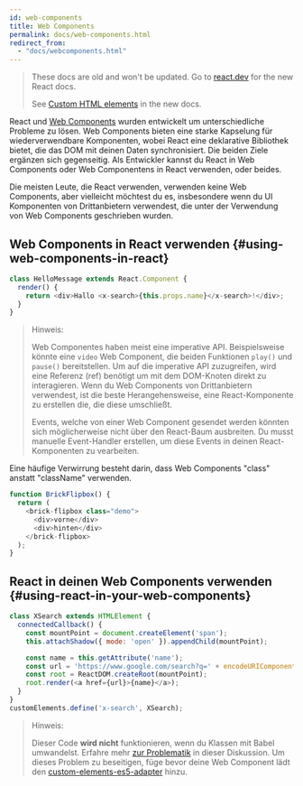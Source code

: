 ```yaml
---
id: web-components
title: Web Components
permalink: docs/web-components.html
redirect_from:
  - "docs/webcomponents.html"
---
```


<div class="scary">

> These docs are old and won't be updated. Go to [react.dev](https://react.dev/) for the new React docs.
>
> See [Custom HTML elements](https://react.dev/reference/react-dom/components#custom-html-elements) in the new docs.
>
</div>

React und [Web Components](https://developer.mozilla.org/en-US/docs/Web/Web_Components) wurden entwickelt um unterschiedliche Probleme zu lösen. Web Components bieten eine starke Kapselung für wiederverwendbare Komponenten, wobei React eine deklarative Bibliothek bietet, die das DOM mit deinen Daten synchronisiert. Die beiden Ziele ergänzen sich gegenseitig. Als Entwickler kannst du React in Web Components oder Web Componentens in React verwenden, oder beides.

Die meisten Leute, die React verwenden, verwenden keine Web Components, aber vielleicht möchtest du es, insbesondere wenn du UI Komponenten von Drittanbietern verwendest, die unter der Verwendung von Web Components geschrieben wurden.

## Web Components in React verwenden {#using-web-components-in-react}

```javascript
class HelloMessage extends React.Component {
  render() {
    return <div>Hallo <x-search>{this.props.name}</x-search>!</div>;
  }
}
```

> Hinweis:
>
> Web Componentes haben meist eine imperative API. Beispielsweise könnte eine `video` Web Component, die beiden Funktionen `play()` und `pause()` bereitstellen. Um auf die imperative API zuzugreifen, wird eine Referenz (ref) benötigt um mit dem DOM-Knoten direkt zu interagieren. Wenn du Web Components von Drittanbietern verwendest, ist die beste Herangehensweise, eine React-Komponente zu erstellen die, die diese umschließt.
>
> Events, welche von einer Web Component gesendet werden könnten sich möglicherweise nicht über den React-Baum ausbreiten.
> Du musst manuelle Event-Handler erstellen, um diese Events in deinen React-Komponenten zu vearbeiten.

Eine häufige Verwirrung besteht darin, dass Web Components "class" anstatt "className" verwenden.

```javascript
function BrickFlipbox() {
  return (
    <brick-flipbox class="demo">
      <div>vorne</div>
      <div>hinten</div>
    </brick-flipbox>
  );
}
```

## React in deinen Web Components verwenden {#using-react-in-your-web-components}

```javascript
class XSearch extends HTMLElement {
  connectedCallback() {
    const mountPoint = document.createElement('span');
    this.attachShadow({ mode: 'open' }).appendChild(mountPoint);

    const name = this.getAttribute('name');
    const url = 'https://www.google.com/search?q=' + encodeURIComponent(name);
    const root = ReactDOM.createRoot(mountPoint);
    root.render(<a href={url}>{name}</a>);
  }
}
customElements.define('x-search', XSearch);
```

>Hinweis:
>
>Dieser Code **wird nicht** funktionieren, wenn du Klassen mit Babel umwandelst. Erfahre mehr [zur Problematik](https://github.com/w3c/webcomponents/issues/587) in dieser Diskussion.
>Um dieses Problem zu beseitigen, füge bevor deine Web Component lädt den [custom-elements-es5-adapter](https://github.com/webcomponents/polyfills/tree/master/packages/webcomponentsjs#custom-elements-es5-adapterjs) hinzu.
